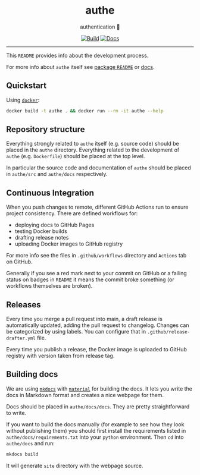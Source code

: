 <h1 align="center">authe</h1>

<div align="center">

authentication 👤

[![Build](https://github.com/radio-aktywne/authe/actions/workflows/build.yaml/badge.svg)](https://github.com/radio-aktywne/authe/actions/workflows/build.yaml)
[![Docs](https://github.com/radio-aktywne/authe/actions/workflows/docs.yaml/badge.svg)](https://github.com/radio-aktywne/authe/actions/workflows/docs.yaml)

</div>

---

This `README` provides info about the development process.

For more info about `authe` itself see
[package `README`](authe/README.md) or
[docs](https://radio-aktywne.github.io/authe).

## Quickstart

Using [`docker`](https://docs.docker.com/get-docker/):

```sh
docker build -t authe . && docker run --rm -it authe --help
```

## Repository structure

Everything strongly related to `authe` itself (e.g. source code) should be placed in the `authe` directory.
Everything related to the development of `authe` (e.g. `Dockerfile`) should be placed at the top level.

In particular the source code and documentation of `authe` should be placed in `authe/src` and `authe/docs` respectively.

## Continuous Integration

When you push changes to remote, different GitHub Actions run to ensure project consistency.
There are defined workflows for:

- deploying docs to GitHub Pages
- testing Docker builds
- drafting release notes
- uploading Docker images to GitHub registry

For more info see the files in `.github/workflows` directory and `Actions` tab on GitHub.

Generally if you see a red mark next to your commit on GitHub or a failing status on badges in `README` it means the commit broke something (or workflows themselves are broken).

## Releases

Every time you merge a pull request into main, a draft release is automatically updated, adding the pull request to changelog.
Changes can be categorized by using labels. You can configure that in `.github/release-drafter.yml` file.

Every time you publish a release, the Docker image is uploaded to GitHub registry with version taken from release tag.

## Building docs

We are using [`mkdocs`](https://www.mkdocs.org) with [`material`](https://squidfunk.github.io/mkdocs-material) for building the docs.
It lets you write the docs in Markdown format and creates a nice webpage for them.

Docs should be placed in `authe/docs/docs`.
They are pretty straightforward to write.

If you want to build the docs manually (for example to see how they look without publishing them)
you should first install the requirements listed in `authe/docs/requirements.txt` into your `python` environment.
Then `cd` into `authe/docs` and run:

```sh
mkdocs build
```

It will generate `site` directory with the webpage source.
